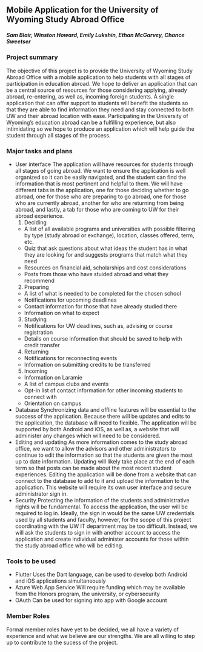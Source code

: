 ## Mobile Application for the University of Wyoming Study Abroad Office
  
##### Sam Blair, Winston Howard, Emily Lukshin, Ethan McGarvey, Chance Sweetser
 
### Project summary
The objective of this project is to provide the University of Wyoming Study Abroad Office with a mobile application to help students with all stages of participation in education abroad. We hope to deliver an application that can be a central source of resources for those considering applying, already abroad, re-entering, as well as, incoming foreign students. A single application that can offer support to students will benefit the students so that they are able to find information they need and stay connected to both UW and their abroad location with ease. Participating in the University of Wyoming’s education abroad can be a fulfilling experience, but also intimidating so we hope to produce an application which will help guide the student through all stages of the process. 

### Major tasks and plans
* User interface
The application will have resources for students through all stages of going abroad. We want to ensure the application is well organized so it can be easily navigated, and the student can find the information that is most pertinent and helpful to them. We will have different tabs in the application, one for those deciding whether to go abroad, one for those who are preparing to go abroad, one for those who are currently abroad, another for who are returning from being abroad, and lastly, a tab for those who are coming to UW for their abroad experience.
  1. Deciding
    *	A list of all available programs and universities with possible filtering by type (study abroad or exchange), location, classes offered, term, etc.
    *	Quiz that ask questions about what ideas the student has in what they are looking for and suggests programs that match what they need
    *	Resources on financial aid, scholarships and cost considerations
    *	Posts from those who have stuided abroad and what they recommend
  2. Preparing
    * A list of what is needed to be completed for the chosen school
    *	Notifications for upcoming deadlines
    *	Contact information for those that have already studied there
    *	Information on what to expect
  3. Studying
    *	Notifications for UW deadlines, such as, advising or course registration
    *	Details on course information that should be saved to help with credit transfer
  4. Returning
    *	Notifications for reconnecting events
    *	Information on submitting credits to be transferred
  5. Incoming
    *	Information on Laramie
    *	A list of campus clubs and events
    *	Opt-in list of contact information for other incoming students to connect with
    *	Orientation on campus
*	Database
Synchronizing data and offline features will be essential to the success of the application. Because there will be updates and edits to the application, the database will need to flexible. The application will be supported by both Android and iOS, as well as, a website that will administer any changes which will need to be considered.
* Editing and updating 
As more information comes to the study abroad office, we want to allow the advisors and other administrators to continue to edit the information so that the students are given the most up to date information. Updating will likely take place at the end of each term so that posts can be made about the most recent student experiences. Editing the application will be done from a website that can connect to the database to add to it and upload the information to the application. This website will require its own user interface and secure administrator sign in.
* Security
Protecting the information of the students and administrative rights will be fundamental. To access the application, the user will be required to log in. Ideally, the sign in would be the same UW credentials used by all students and faculty, however, for the scope of this project coordinating with the UW IT department may be too difficult. Instead, we will ask the students to sign in with another account to access the application and create individual administer accounts for those within the study abroad office who will be editing.
### Tools to be used
*	Flutter
  Uses the Dart language, can be used to develop both Android and iOS applications simultaneously
*	Azure Web App Service
 	Will require funding which may be available from the Honors program, the university, or 	cybersecurity
*	OAuth
  Can be used for signing into app with Google account
### Member Roles
Formal member roles have yet to be decided, we all have a variety of experience and what we believe are our strengths. We are all willing to step up to  contribute to the sucess of the project.
